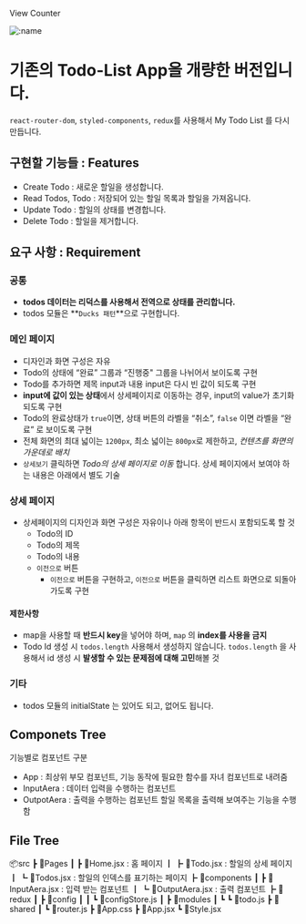 
View Counter

![:name](https://count.getloli.com/get/@:todov2?theme=gelbooru)

# 기존의 Todo-List App을 개량한 버전입니다.

`react-router-dom`, `styled-components`, `redux`를 사용해서 My Todo List 를 다시 만듭니다.

## 구현할 기능들 : Features
- Create Todo : 새로운 할일을 생성합니다.
- Read Todos, Todo : 저장되어 있는 할일 목록과 할일을 가져옵니다.
- Update Todo : 할일의 상태를 변경합니다.
- Delete Todo : 할일을 제거합니다.

## 요구 사항 : Requirement

### 공통
- **todos 데이터는 리덕스를 사용해서 전역으로 상태를 관리합니다.**
- todos 모듈은 **`Ducks 패턴`**으로 구현합니다.

### 메인 페이지
- 디자인과 화면 구성은 자유
- Todo의 상태에 “완료” 그룹과 “진행중" 그룹을 나뉘어서 보이도록 구현
- Todo를 추가하면 제목 input과 내용 input은 다시 빈 값이 되도록 구현
- **input에 값이 있는 상태**에서 상세페이지로 이동하는 경우, input의 value가 초기화 되도록 구현
- Todo의 완료상태가 `true`이면, 상태 버튼의 라벨을 “취소”,  `false` 이면 라벨을 “완료” 로 보이도록 구현
- 전체 화면의 최대 넓이는 `1200px`, 최소 넓이는 `800px`로 제한하고, _컨텐츠를 화면의 가운데로 배치_
- `상세보기` 클릭하면 _Todo의 상세 페이지로 이동_ 합니다. 상세 페이지에서 보여야 하는 내용은 아래에서 별도 기술

### 상세 페이지
- 상세페이지의 디자인과 화면 구성은 자유이나 아래 항목이 반드시 포함되도록 할 것
    - Todo의 ID
    - Todo의 제목
    - Todo의 내용
    - `이전으로` 버튼
        - `이전으로` 버튼을 구현하고, `이전으로` 버튼을 클릭하면 리스트 화면으로 되돌아 가도록 구현

#### 제한사항
- map을 사용할 때 **반드시 key**을 넣어야 하며, `map` 의 **index를 사용을 금지**
- Todo Id 생성 시 `todos.length` 사용해서 생성하지 않습니다. `todos.length` 을 사용해서 id 생성 시 **발생할 수 있는 문제점에 대해 고민**해볼 것

### 기타
- todos 모듈의 initialState 는 있어도 되고, 없어도 됩니다.

## Componets Tree
기능별로 컴포넌트 구분
 - App : 최상위 부모 컴포넌트, 기능 동작에 필요한 함수를 자녀 컴포넌트로 내려줌
 - InputAera : 데이터 입력을 수행하는 컴포넌트 
 - OutpotAera : 출력을 수행하는 컴포넌트 할일 목록을 출력해 보여주는 기능을 수행함

 ## File Tree
📦src
┣ 📂Pages
┃ ┣ 📜Home.jsx : 홈 페이지
┃ ┣ 📜Todo.jsx : 할일의 상세 페이지 
┃ ┗ 📜Todos.jsx : 할일의 인덱스를 표기하는 페이지
┣ 📂components
┃ ┣ 📜InputAera.jsx : 입력 받는 컴포넌트
┃ ┗ 📜OutputAera.jsx : 출력 컴포넌트
┣ 📂redux
┃ ┣ 📂config
┃ ┃ ┗ 📜configStore.js
┃ ┣ 📂modules
┃ ┗  ┗ 📜todo.js
┣ 📂shared
┃ ┗ 📜router.js
┣ 📜App.css
┣ 📜App.jsx
┗ 📜Style.jsx
